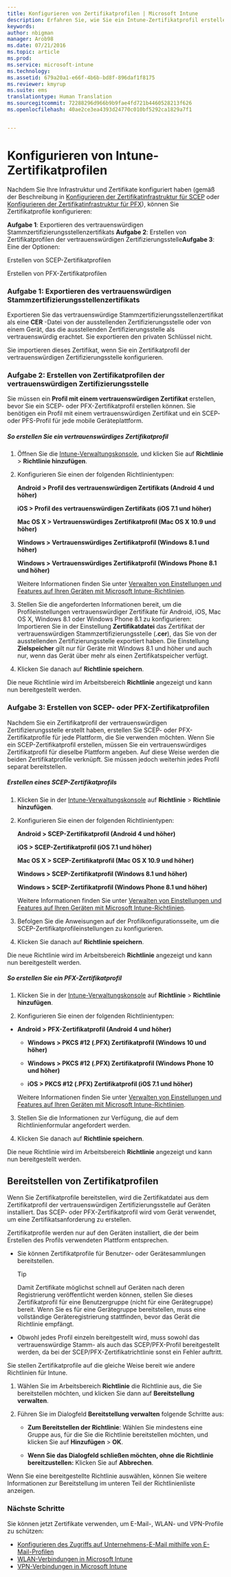 ```yaml
---
title: Konfigurieren von Zertifikatprofilen | Microsoft Intune
description: Erfahren Sie, wie Sie ein Intune-Zertifikatprofil erstellen.
keywords: 
author: nbigman
manager: Arob98
ms.date: 07/21/2016
ms.topic: article
ms.prod: 
ms.service: microsoft-intune
ms.technology: 
ms.assetid: 679a20a1-e66f-4b6b-bd8f-896daf1f8175
ms.reviewer: kmyrup
ms.suite: ems
translationtype: Human Translation
ms.sourcegitcommit: 72288296d966b9b9fae4fd721b4460528213f626
ms.openlocfilehash: 40ae2ce3ea4393d24770c010bf5292ca1829a7f1


---
```


# Konfigurieren von Intune-Zertifikatprofilen
Nachdem Sie Ihre Infrastruktur und Zertifikate konfiguriert haben (gemäß der Beschreibung in [Konfigurieren der Zertifikatinfrastruktur für SCEP](configure-certificate-infrastructure-for-scep.md) oder [Konfigurieren der Zertifikatinfrastruktur für PFX](configure-certificate-infrastructure-for-pfx.md)), können Sie Zertifikatprofile konfigurieren:

**Aufgabe 1**: Exportieren des vertrauenswürdigen Stammzertifizierungsstellenzertifikats **Aufgabe 2**: Erstellen von Zertifikatprofilen der vertrauenswürdigen Zertifizierungsstelle**Aufgabe 3**: Eine der Optionen:

Erstellen von SCEP-Zertifikatprofilen

Erstellen von PFX-Zertifikatprofilen

### Aufgabe 1: Exportieren des vertrauenswürdigen Stammzertifizierungsstellenzertifikats
Exportieren Sie das vertrauenswürdige Stammzertifizierungsstellenzertifikat als eine **CER** -Datei von der ausstellenden Zertifizierungsstelle oder von einem Gerät, das die ausstellenden Zertifizierungsstelle als vertrauenswürdig erachtet. Sie exportieren den privaten Schlüssel nicht.

Sie importieren dieses Zertifikat, wenn Sie ein Zertifikatprofil der vertrauenswürdigen Zertifizierungsstelle konfigurieren.

### Aufgabe 2: Erstellen von Zertifikatprofilen der vertrauenswürdigen Zertifizierungsstelle
Sie müssen ein **Profil mit einem vertrauenswürdigen Zertifikat** erstellen, bevor Sie ein SCEP- oder PFX-Zertifikatprofil erstellen können. Sie benötigen ein Profil mit einem vertrauenswürdigen Zertifikat und ein SCEP- oder PFS-Profil für jede mobile Geräteplattform.

##### So erstellen Sie ein vertrauenswürdiges Zertifikatprofil

1.  Öffnen Sie die [Intune-Verwaltungskonsole](https://manage.microsoft.com), und klicken Sie auf **Richtlinie** &gt; **Richtlinie hinzufügen**.

2.  Konfigurieren Sie einen der folgenden Richtlinientypen:

    **Android &gt; Profil des vertrauenswürdigen Zertifikats (Android 4 und höher)**

    **iOS &gt; Profil des vertrauenswürdigen Zertifikats (iOS 7.1 und höher)**

    **Mac OS X &gt; Vertrauenswürdiges Zertifikatprofil (Mac OS X 10.9 und höher)**

    **Windows &gt; Vertrauenswürdiges Zertifikatprofil (Windows 8.1 und höher)**

    **Windows &gt; Vertrauenswürdiges Zertifikatprofil (Windows Phone 8.1 und höher)**

    Weitere Informationen finden Sie unter [Verwalten von Einstellungen und Features auf Ihren Geräten mit Microsoft Intune-Richtlinien](manage-settings-and-features-on-your-devices-with-microsoft-intune-policies.md).

3.  Stellen Sie die angeforderten Informationen bereit, um die Profileinstellungen vertrauenswürdiger Zertifikate für Android, iOS, Mac OS X, Windows 8.1 oder Windows Phone 8.1 zu konfigurieren: Importieren Sie in der Einstellung **Zertifikatdatei** das Zertifikat der vertrauenswürdigen Stammzertifizierungsstelle (**.cer**), das Sie von der ausstellenden Zertifizierungsstelle exportiert haben. Die Einstellung **Zielspeicher** gilt nur für Geräte mit Windows 8.1 und höher und auch nur, wenn das Gerät über mehr als einen Zertifikatspeicher verfügt.


4.  Klicken Sie danach auf **Richtlinie speichern**.

Die neue Richtlinie wird im Arbeitsbereich **Richtlinie** angezeigt und kann nun bereitgestellt werden.

### Aufgabe 3: Erstellen von SCEP- oder PFX-Zertifikatprofilen
Nachdem Sie ein Zertifikatprofil der vertrauenswürdigen Zertifizierungsstelle erstellt haben, erstellen Sie SCEP- oder PFX-Zertifikatprofile für jede Plattform, die Sie verwenden möchten. Wenn Sie ein SCEP-Zertifikatprofil erstellen, müssen Sie ein vertrauenswürdiges Zertifikatprofil für dieselbe Plattform angeben. Auf diese Weise werden die beiden Zertifikatprofile verknüpft. Sie müssen jedoch weiterhin jedes Profil separat bereitstellen.

##### Erstellen eines SCEP-Zertifikatprofils

1.  Klicken Sie in der [Intune-Verwaltungskonsole](https://manage.microsoft.com) auf **Richtlinie** &gt; **Richtlinie hinzufügen**.

2.  Konfigurieren Sie einen der folgenden Richtlinientypen:

    **Android &gt; SCEP-Zertifikatprofil (Android 4 und höher)**

    **iOS &gt; SCEP-Zertifikatprofil (iOS 7.1 und höher)**

    **Mac OS X &gt; SCEP-Zertifikatprofil (Mac OS X 10.9 und höher)**

    **Windows &gt; SCEP-Zertifikatprofil (Windows 8.1 und höher)**

    **Windows &gt; SCEP-Zertifikatprofil (Windows Phone 8.1 und höher)**

    Weitere Informationen finden Sie unter [Verwalten von Einstellungen und Features auf Ihren Geräten mit Microsoft Intune-Richtlinien](manage-settings-and-features-on-your-devices-with-microsoft-intune-policies.md).

3.  Befolgen Sie die Anweisungen auf der Profilkonfigurationsseite, um die SCEP-Zertifikatprofileinstellungen zu konfigurieren.

4.  Klicken Sie danach auf **Richtlinie speichern**.

Die neue Richtlinie wird im Arbeitsbereich **Richtlinie** angezeigt und kann nun bereitgestellt werden.

##### So erstellen Sie ein PFX-Zertifikatprofil

1.  Klicken Sie in der [Intune-Verwaltungskonsole](https://manage.microsoft.com) auf **Richtlinie** &gt; **Richtlinie hinzufügen**.

2.  Konfigurieren Sie einen der folgenden Richtlinientypen:



-   **Android &gt; PFX-Zertifikatprofil (Android 4 und höher)**

    -   **Windows &gt; PKCS #12 (.PFX) Zertifikatprofil (Windows 10 und höher)**

    -   **Windows &gt; PKCS #12 (.PFX) Zertifikatprofil (Windows Phone 10 und höher)**

    -    **iOS > PKCS #12 (.PFX) Zertifikatprofil (iOS 7.1 und höher)**    

    Weitere Informationen finden Sie unter [Verwalten von Einstellungen und Features auf Ihren Geräten mit Microsoft Intune-Richtlinien](manage-settings-and-features-on-your-devices-with-microsoft-intune-policies.md).

3.  Stellen Sie die Informationen zur Verfügung, die auf dem Richtlinienformular angefordert werden.

4.  Klicken Sie danach auf **Richtlinie speichern**.

Die neue Richtlinie wird im Arbeitsbereich **Richtlinie** angezeigt und kann nun bereitgestellt werden.

## Bereitstellen von Zertifikatprofilen
Wenn Sie Zertifikatprofile bereitstellen, wird die Zertifikatdatei aus dem Zertifikatprofil der vertrauenswürdigen Zertifizierungsstelle auf Geräten installiert. Das SCEP- oder PFX-Zertifikatprofil wird vom Gerät verwendet, um eine Zertifikatsanforderung zu erstellen.

Zertifikatprofile werden nur auf den Geräten installiert, die der beim Erstellen des Profils verwendeten Plattform entsprechen.

-   Sie können Zertifikatprofile für Benutzer- oder Gerätesammlungen bereitstellen.

    > [!TIP]
    > Damit Zertifikate möglichst schnell auf Geräten nach deren Registrierung veröffentlicht werden können, stellen Sie dieses Zertifikatprofil für eine Benutzergruppe (nicht für eine Gerätegruppe) bereit. Wenn Sie es für eine Gerätegruppe bereitstellen, muss eine vollständige Geräteregistrierung stattfinden, bevor das Gerät die Richtlinie empfängt.

-   Obwohl jedes Profil einzeln bereitgestellt wird, muss sowohl das vertrauenswürdige Stamm- als auch das SCEP/PFX-Profil bereitgestellt werden, da bei der SCEP/PFX-Zertifikatrichtlinie sonst ein Fehler auftritt.

Sie stellen Zertifikatprofile auf die gleiche Weise bereit wie andere Richtlinien für Intune.

1.  Wählen Sie im Arbeitsbereich **Richtlinie** die Richtlinie aus, die Sie bereitstellen möchten, und klicken Sie dann auf **Bereitstellung verwalten**.

2.  Führen Sie im Dialogfeld **Bereitstellung verwalten** folgende Schritte aus:

    -   **Zum Bereitstellen der Richtlinie**: Wählen Sie mindestens eine Gruppe aus, für die Sie die Richtlinie bereitstellen möchten, und klicken Sie auf **Hinzufügen** &gt; **OK**.

    -   **Wenn Sie das Dialogfeld schließen möchten, ohne die Richtlinie bereitzustellen:** Klicken Sie auf **Abbrechen**.

Wenn Sie eine bereitgestellte Richtlinie auswählen, können Sie weitere Informationen zur Bereitstellung im unteren Teil der Richtlinienliste anzeigen.
###  Nächste Schritte

Sie können jetzt Zertifikate verwenden, um E-Mail-, WLAN- und VPN-Profile zu schützen:

-  [Konfigurieren des Zugriffs auf Unternehmens-E-Mail mithilfe von E-Mail-Profilen](configure-access-to-corporate-email-using-email-profiles-with-Microsoft-Intune.md)
-  [WLAN-Verbindungen in Microsoft Intune](wi-fi-connections-in-microsoft-intune.md)
-  [VPN-Verbindungen in Microsoft Intune](vpn-connections-in-microsoft-intune.md)



<!--HONumber=Jul16_HO3-->


